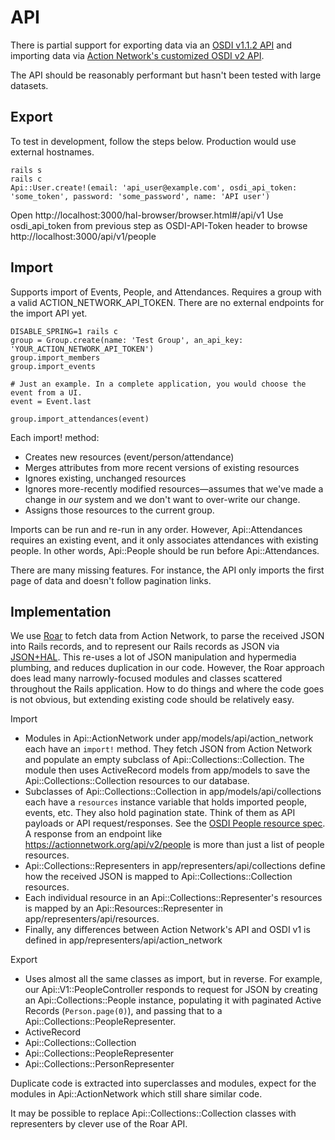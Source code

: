 API
===

There is partial support for exporting data via an [OSDI v1.1.2 API](http://opensupporter.github.io/osdi-docs/) and importing data via [Action Network's customized OSDI v2 API](https://actionnetwork.org/docs/).

The API should be reasonably performant but hasn't been tested with large datasets.

Export
------
To test in development, follow the steps below. Production would use external hostnames.

```
rails s
rails c
Api::User.create!(email: 'api_user@example.com', osdi_api_token: 'some_token', password: 'some_password', name: 'API user')
```

Open http://localhost:3000/hal-browser/browser.html#/api/v1
Use osdi_api_token from previous step as OSDI-API-Token header to browse http://localhost:3000/api/v1/people

Import
------
Supports import of Events, People, and Attendances. Requires a group with a valid ACTION_NETWORK_API_TOKEN. There are no external endpoints for the import API yet.

```
DISABLE_SPRING=1 rails c
group = Group.create(name: 'Test Group', an_api_key:
'YOUR_ACTION_NETWORK_API_TOKEN')
group.import_members
group.import_events

# Just an example. In a complete application, you would choose the event from a UI.
event = Event.last

group.import_attendances(event)
```

Each import! method:
 * Creates new resources (event/person/attendance)
 * Merges attributes from more recent versions of existing resources
 * Ignores existing, unchanged resources
 * Ignores more-recently modified resources—assumes that we've made a change in _our_ system and we don't want to over-write our change.
 * Assigns those resources to the current group.

Imports can be run and re-run in any order. However, Api::Attendances requires an existing event, and it only associates attendances with existing people. In other words, Api::People should be run before Api::Attendances.

There are many missing features. For instance, the API only imports the first page of data and doesn't follow pagination links.

Implementation
--------------
We use [Roar](https://github.com/trailblazer/roar) to fetch data from Action Network, to parse the received JSON into Rails records, and to represent our Rails records as JSON via [JSON+HAL](http://tools.ietf.org/html/draft-kelly-json-hal-05). This re-uses a lot of JSON manipulation and hypermedia plumbing, and reduces duplication in our code. However, the Roar approach does lead many narrowly-focused modules and classes scattered throughout the Rails application. How to do things and where the code goes is not obvious, but extending existing code should be relatively easy.

Import
* Modules in Api::ActionNetwork under app/models/api/action_network each have an `import!` method. They fetch JSON from Action Network and populate an empty subclass of Api::Collections::Collection. The module then uses ActiveRecord models from app/models to save the Api::Collections::Collection resources to our database.
* Subclasses of Api::Collections::Collection in app/models/api/collections each have a `resources` instance variable that holds imported people, events, etc. They also hold pagination state. Think of them as API payloads or API request/responses. See the [OSDI People resource spec](http://opensupporter.github.io/osdi-docs/people.html). A response from an endpoint like https://actionnetwork.org/api/v2/people is more than just a list of people resources.
* Api::Collections::Representers in app/representers/api/collections define how the received JSON is mapped to Api::Collections::Collection resources.
* Each individual resource in an Api::Collections::Representer's resources is mapped by an Api::Resources::Representer in app/representers/api/resources.
* Finally, any differences between Action Network's API and OSDI v1 is defined in app/representers/api/action_network

Export
* Uses almost all the same classes as import, but in reverse. For example, our Api::V1::PeopleController responds to request for JSON by creating an Api::Collections::People instance, populating it with paginated Active Records (`Person.page(0)`), and passing that to a Api::Collections::PeopleRepresenter.
* ActiveRecord
* Api::Collections::Collection
* Api::Collections::PeopleRepresenter
* Api::Collections::PersonRepresenter

Duplicate code is extracted into superclasses and modules, expect for the modules in Api::ActionNetwork which still share similar code.

It may be possible to replace Api::Collections::Collection classes with representers by clever use of the Roar API.
